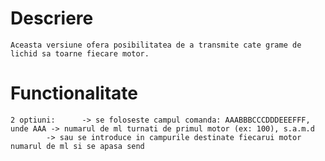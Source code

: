 # Descriere
	Aceasta versiune ofera posibilitatea de a transmite cate grame de lichid sa toarne fiecare motor.
# Functionalitate
	2 optiuni:      -> se foloseste campul comanda: AAABBBCCCDDDEEEFFF, unde AAA -> numarul de ml turnati de primul motor (ex: 100), s.a.m.d
			-> sau se introduce in campurile destinate fiecarui motor numarul de ml si se apasa send